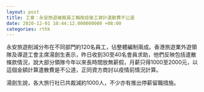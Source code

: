 ```yaml
---
layout: post
title: 工會：永安旅遊被裁員工稱按疫後工資計遣散費不公道
date: 2020-12-01 10:44:12.000000000 +08:00
categories: rthk
---
```


永安旅遊削減分布在不同部門約120名員工，佔整體編制兩成。香港旅遊業外遊領隊及導遊工會主席湯劍生表示，昨日收到30至40名會員求助，他們反映包括遣散條款情況，說大部分領隊今年以來長時間放無薪假，月薪只得1000至2000元，以這個金額計算遣散費是不公道，正同資方商討以疫情前情況計算。

湯劍生說，各大旅行社已共裁減約1000人，不少亦有推出停薪留職措施。
